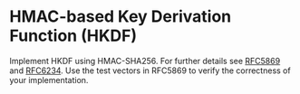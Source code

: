 # HMAC-based Key Derivation Function (HKDF)

Implement HKDF using HMAC-SHA256. For further details see [RFC5869](https://tools.ietf.org/html/rfc5869) and [RFC6234](https://tools.ietf.org/html/rfc6234).
Use the test vectors in RFC5869 to verify the correctness of your implementation.
